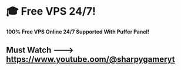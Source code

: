 # 🎓 Free VPS 24/7!
**100% Free VPS Online 24/7 Supported With Puffer Panel!**
## Must Watch ---> https://www.youtube.oom/@sharpygameryt
